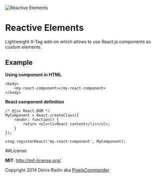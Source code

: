 ![Reactive Elements](http://pixelscommander.com/polygon/reactag/assets/logo-reactive-elements.png "Reactive Elements")

Reactive Elements
=================

Lightweight X-Tag add-on which allows to use React.js components as custom elements.

Example
-------

**Using component in HTML**

	<body>
		<my-react-component></my-react-component>
	</body>

**React component definition**

	/* @jsx React.DOM */
	MyComponent = React.createClass({
	    render: function() {
	        return <ul><li>React content</li></ul>;
	    }
	});
	
	xtag.registerReact('my-react-component', MyComponent);
	
##License

**MIT**: http://mit-license.org/

Copyright 2014 Denis Radin aka [PixelsCommander](http://pixelscommander.com)